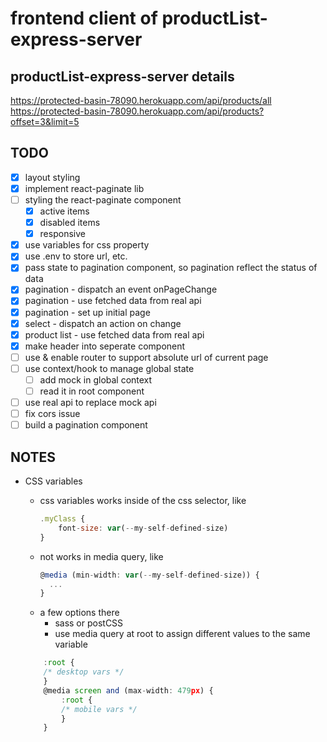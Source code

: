 # frontend client of productList-express-server

## productList-express-server details

https://protected-basin-78090.herokuapp.com/api/products/all
https://protected-basin-78090.herokuapp.com/api/products?offset=3&limit=5

## TODO

- [x] layout styling
- [x] implement react-paginate lib
- [ ] styling the react-paginate component
  - [x] active items
  - [x] disabled items
  - [x] responsive
- [x] use variables for css property
- [x] use .env to store url, etc.
- [x] pass state to pagination component, so pagination reflect the status of data
- [x] pagination - dispatch an event onPageChange
- [x] pagination - use fetched data from real api
- [x] pagination - set up initial page
- [x] select - dispatch an action on change
- [x] product list - use fetched data from real api
- [x] make header into seperate component
- [ ] use & enable router to support absolute url of current page
- [ ] use context/hook to manage global state
  - [ ] add mock in global context
  - [ ] read it in root component
- [ ] use real api to replace mock api
- [ ] fix cors issue
- [ ] build a pagination component

## NOTES

- CSS variables

  - css variables works inside of the css selector, like
    ```javascript
    .myClass {
        font-size: var(--my-self-defined-size)
    }
    ```
  - not works in media query, like
    ```javascript
    @media (min-width: var(--my-self-defined-size)) {
      ...
    }
    ```
  - a few options there
    - sass or postCSS
    - use media query at root to assign different values to the same variable

  ```javascript
      :root {
      /* desktop vars */
      }
      @media screen and (max-width: 479px) {
          :root {
          /* mobile vars */
          }
      }
  ```
